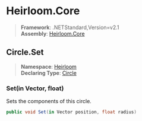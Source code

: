 # Heirloom.Core

> **Framework**: .NETStandard,Version=v2.1  
> **Assembly**: [Heirloom.Core][0]  

## Circle.Set

> **Namespace**: [Heirloom][0]  
> **Declaring Type**: [Circle][1]  

### Set(in Vector, float)

Sets the components of this circle.

```cs
public void Set(in Vector position, float radius)
```

[0]: ../../../Heirloom.Core.md
[1]: ../Circle.md
